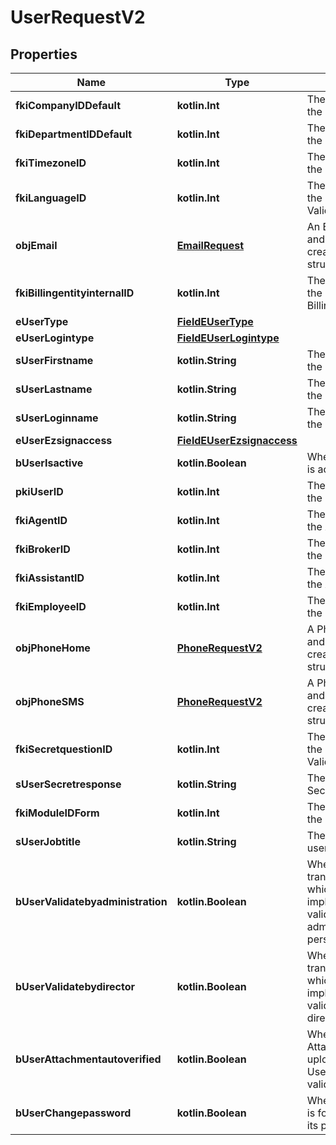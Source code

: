 
# UserRequestV2

## Properties
| Name | Type | Description | Notes |
| ------------ | ------------- | ------------- | ------------- |
| **fkiCompanyIDDefault** | **kotlin.Int** | The unique ID of the Company |  |
| **fkiDepartmentIDDefault** | **kotlin.Int** | The unique ID of the Department |  |
| **fkiTimezoneID** | **kotlin.Int** | The unique ID of the Timezone |  |
| **fkiLanguageID** | **kotlin.Int** | The unique ID of the Language.  Valid values:  |Value|Description| |-|-| |1|French| |2|English| |  |
| **objEmail** | [**EmailRequest**](EmailRequest.md) | An Email Object and children to create a complete structure |  |
| **fkiBillingentityinternalID** | **kotlin.Int** | The unique ID of the Billingentityinternal. |  |
| **eUserType** | [**FieldEUserType**](FieldEUserType.md) |  |  |
| **eUserLogintype** | [**FieldEUserLogintype**](FieldEUserLogintype.md) |  |  |
| **sUserFirstname** | **kotlin.String** | The first name of the user |  |
| **sUserLastname** | **kotlin.String** | The last name of the user |  |
| **sUserLoginname** | **kotlin.String** | The login name of the User. |  |
| **eUserEzsignaccess** | [**FieldEUserEzsignaccess**](FieldEUserEzsignaccess.md) |  |  |
| **bUserIsactive** | **kotlin.Boolean** | Whether the User is active or not |  |
| **pkiUserID** | **kotlin.Int** | The unique ID of the User |  [optional] |
| **fkiAgentID** | **kotlin.Int** | The unique ID of the Agent. |  [optional] |
| **fkiBrokerID** | **kotlin.Int** | The unique ID of the Broker. |  [optional] |
| **fkiAssistantID** | **kotlin.Int** | The unique ID of the Assistant. |  [optional] |
| **fkiEmployeeID** | **kotlin.Int** | The unique ID of the Employee. |  [optional] |
| **objPhoneHome** | [**PhoneRequestV2**](PhoneRequestV2.md) | A Phone Object and children to create a complete structure |  [optional] |
| **objPhoneSMS** | [**PhoneRequestV2**](PhoneRequestV2.md) | A Phone Object and children to create a complete structure |  [optional] |
| **fkiSecretquestionID** | **kotlin.Int** | The unique ID of the Secretquestion.  Valid values:  |Value|Description| |-|-| |1|The name of the hospital in which you were born| |2|The name of your grade school| |3|The last name of your favorite teacher| |4|Your favorite sports team| |5|Your favorite TV show| |6|Your favorite movie| |7|The name of the street on which you grew up| |8|The name of your first employer| |9|Your first car| |10|Your favorite food| |11|The name of your first pet| |12|Favorite musician/band| |13|What instrument you play| |14|Your father&#39;s middle name| |15|Your mother&#39;s maiden name| |16|Name of your eldest child| |17|Your spouse&#39;s middle name| |18|Favorite restaurant| |19|Childhood nickname| |20|Favorite vacation destination| |21|Your boat&#39;s name| |22|Date of Birth (YYYY-MM-DD)| |22|Secret Code| |22|Your reference code| |  [optional] |
| **sUserSecretresponse** | **kotlin.String** | The answer to the Secretquestion |  [optional] |
| **fkiModuleIDForm** | **kotlin.Int** | The unique ID of the Module |  [optional] |
| **sUserJobtitle** | **kotlin.String** | The job title of the user |  [optional] |
| **bUserValidatebyadministration** | **kotlin.Boolean** | Whether if the transactions in which the User is implicated must be validated by administrative personnel or not |  [optional] |
| **bUserValidatebydirector** | **kotlin.Boolean** | Whether if the transactions in which the User is implicated must be validated by a director or not |  [optional] |
| **bUserAttachmentautoverified** | **kotlin.Boolean** | Whether if Attachments uploaded by the User must be validated or not |  [optional] |
| **bUserChangepassword** | **kotlin.Boolean** | Whether if the User is forced to change its password |  [optional] |



